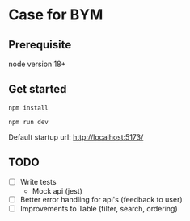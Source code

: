 # Case for BYM

## Prerequisite

node version 18+

## Get started

`
npm install
`

`
npm run dev
`

Default startup url: <http://localhost:5173/>

## TODO

- [ ] Write tests
    - Mock api (jest)
- [ ] Better error handling for api's (feedback to user)
- [ ] Improvements to Table (filter, search, ordering)
